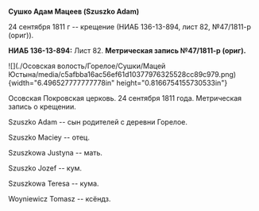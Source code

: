 **Сушко Адам Мацеев (Szuszko Adam)**

24 сентября 1811 г -- крещение (НИАБ 136-13-894, лист 82, №47/1811-р
(ориг)).

**НИАБ 136-13-894:** Лист 82. **Метрическая запись №47/1811-р (ориг).**

![](./Осовская волость/Горелое/Сушки/Мацей Юстына/media/c5afbba16ac56ef61d10377976325528cc89c979.png){width="6.496527777777778in"
height="0.8166754155730533in"}

Осовская Покровская церковь. 24 сентября 1811 года. Метрическая запись о
крещении.

Szuszko Adam -- сын родителей с деревни Горелое.

Szuszko Maciey -- отец.

Szuszkowa Justyna -- мать.

Szuszko Jozef -- кум.

Szuszkowa Teresa -- кума.

Woyniewicz Tomasz -- ксёндз.
